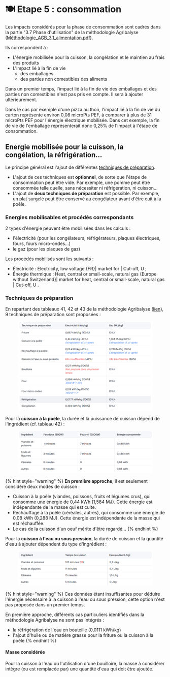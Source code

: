 # 🍽️ Etape 5 : consommation

Les impacts considérés pour la phase de consommation sont cadrés dans la partie "3.7 Phase d'utilisation" de la méthodologie Agribalyse ([Méthodologie\_AGB\_3.1\_alimentation.pdf](https://3613321239-files.gitbook.io/~/files/v0/b/gitbook-x-prod.appspot.com/o/spaces%2F-LpO7Agg1DbhEBNAvmHP%2Fuploads%2FwE46PsDpfPPo7qd486O6%2FM%C3%A9thodologie%20AGB%203.1_Alimentation.pdf?alt=media\&token=0da7c4e0-4332-4bc3-9c86-83b7a6325971)).

Ils correspondent à :

* L'énergie mobilisée pour la cuisson, la congélation et le maintien au frais des produits
* L'impact lié à la fin de vie
  * des emballages
  * des parties non comestibles des aliments

Dans un premier temps, l'impact lié à la fin de vie des emballages et des parties non comestibles n'est pas pris en compte. Il sera à ajouter ultérieurement.

Dans le cas par exemple d'une pizza au thon, l'impact lié à la fin de vie du carton représente environ 0,08 microPts PEF, à comparer à plus de 31 microPts PEF pour l'énergie électrique mobilisée. Dans cet exemple, la fin de vie de l'emballage représenterait donc 0,25% de l'impact à l'étape de consommation.

## Energie mobilisée pour la cuisson, la congélation, la réfrigération... <a href="#energie-mobilisee-pour-la-cuisson-la-congelation-la-refrigeration" id="energie-mobilisee-pour-la-cuisson-la-congelation-la-refrigeration"></a>

Le principe général est l'ajout de différentes [techniques de préparation](https://fabrique-numerique.gitbook.io/sandbox/cycle-de-vie-des-produits-alimentaires/etape-5-consommation#techniques-de-preparation).

* L'ajout de ces techniques est **optionnel**, de sorte que l'étape de consommation peut être vide. Par exemple, une pomme peut être consommée telle quelle, sans nécessiter ni réfrigération, ni cuisson...
* L'ajout de **deux techniques de préparation** est possible. Par exemple, un plat surgelé peut être conservé au congélateur avant d'être cuit à la poêle.

### Energies mobilisables et procédés correspondants <a href="#energies-mobilisables-et-procedes-correspondants" id="energies-mobilisables-et-procedes-correspondants"></a>

2 types d'énergie peuvent être mobilisées dans les calculs :

* l'électricité (pour les congélateurs, réfrigérateurs, plaques électriques, fours, fours micro-ondes...)
* le gaz (pour les plaques de gaz)

Les procédés mobilisés sont les suivants :

* Électricité : Electricity, low voltage {FR}| market for | Cut-off, U ;
* Énergie thermique : Heat, central or small-scale, natural gas {Europe without Switzerland}| market for heat, central or small-scale, natural gas | Cut-off, U .

### Techniques de préparation <a href="#techniques-de-preparation" id="techniques-de-preparation"></a>

En repartant des tableaux 41, 42 et 43 de la méthodologie Agribalyse ([lien](https://3613321239-files.gitbook.io/~/files/v0/b/gitbook-x-prod.appspot.com/o/spaces%2F-LpO7Agg1DbhEBNAvmHP%2Fuploads%2FwE46PsDpfPPo7qd486O6%2FM%C3%A9thodologie%20AGB%203.1_Alimentation.pdf?alt=media\&token=0da7c4e0-4332-4bc3-9c86-83b7a6325971)), 9 techniques de préparation sont proposées :&#x20;

<figure><img src="../../.gitbook/assets/image (2) (1) (1).png" alt=""><figcaption></figcaption></figure>

Pour la **cuisson à la poêle**, la durée et la puissance de cuisson dépend de l'ingrédient (cf. tableau 42) :&#x20;

<figure><img src="../../.gitbook/assets/image (1) (1) (1) (1) (1) (1) (1).png" alt=""><figcaption></figcaption></figure>

{% hint style="warning" %}
**En première approche**, il est seulement considéré deux modes de cuisson :

* Cuisson à la poêle (viandes, poissons, fruits et légumes crus), qui consomme une énergie de 0,44 kWh (1,584 MJ). Cette énergie est indépendante de la masse qui est cuite.
* Réchauffage à la poêle (céréales, autres), qui consomme une énergie de 0,08 kWh (0,288 MJ). Cette énergie est indépendante de la masse qui est réchauffée.
* Le cas de la cuisson d'un oeuf mérite d'être regardé...
{% endhint %}

Pour la **cuisson à l'eau ou sous pression**, la durée de cuisson et la quantité d'eau à ajouter dépendent du type d'ingrédient :&#x20;

<figure><img src="../../.gitbook/assets/image (2) (1) (1) (1).png" alt=""><figcaption></figcaption></figure>

{% hint style="warning" %}
Ces données étant insuffisantes pour déduire l'énergie nécessaire à la cuisson à l'eau ou sous pression, cette option n'est pas proposée dans un premier temps.

En première approche, différents cas particuliers identifiés dans la méthodologie Agribalyse ne sont pas intégrés :

* la réfrigération de l'eau en bouteille (0,0111 kWh/kg)
* l'ajout d'huile ou de matière grasse pour la friture ou la cuisson à la poêle
{% endhint %}

#### Masse considérée <a href="#masse-consideree" id="masse-consideree"></a>

Pour la cuisson à l'eau ou l'utilisation d'une bouilloire, la masse à considérer intègre (ou est remplacée par) une quantité d'eau qui doit être ajoutée.
